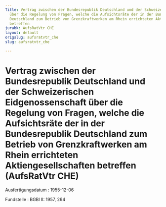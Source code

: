 ```yaml
---
Title: Vertrag zwischen der Bundesrepublik Deutschland und der Schweizerischen Eidgenossenschaft
  über die Regelung von Fragen, welche die Aufsichtsräte der in der Bundesrepublik
  Deutschland zum Betrieb von Grenzkraftwerken am Rhein errichteten Aktiengesellschaften
  betreffen
jurabk: AufsRatVtr CHE
layout: default
origslug: aufsratvtr_che
slug: aufsratvtr_che

---
```


# Vertrag zwischen der Bundesrepublik Deutschland und der Schweizerischen Eidgenossenschaft über die Regelung von Fragen, welche die Aufsichtsräte der in der Bundesrepublik Deutschland zum Betrieb von Grenzkraftwerken am Rhein errichteten Aktiengesellschaften betreffen (AufsRatVtr CHE)

Ausfertigungsdatum
:   1955-12-06

Fundstelle
:   BGBl II: 1957, 264

